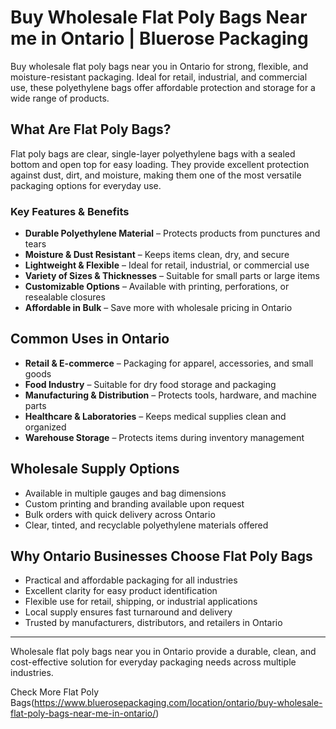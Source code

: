 # Buy Wholesale Flat Poly Bags Near me in Ontario | Bluerose Packaging  

Buy wholesale flat poly bags near you in Ontario for strong, flexible, and moisture-resistant packaging. Ideal for retail, industrial, and commercial use, these polyethylene bags offer affordable protection and storage for a wide range of products.

## What Are Flat Poly Bags?  

Flat poly bags are clear, single-layer polyethylene bags with a sealed bottom and open top for easy loading. They provide excellent protection against dust, dirt, and moisture, making them one of the most versatile packaging options for everyday use.  

### Key Features & Benefits  

- **Durable Polyethylene Material** – Protects products from punctures and tears  
- **Moisture & Dust Resistant** – Keeps items clean, dry, and secure  
- **Lightweight & Flexible** – Ideal for retail, industrial, or commercial use  
- **Variety of Sizes & Thicknesses** – Suitable for small parts or large items  
- **Customizable Options** – Available with printing, perforations, or resealable closures  
- **Affordable in Bulk** – Save more with wholesale pricing in Ontario  

## Common Uses in Ontario  

- **Retail & E-commerce** – Packaging for apparel, accessories, and small goods  
- **Food Industry** – Suitable for dry food storage and packaging  
- **Manufacturing & Distribution** – Protects tools, hardware, and machine parts  
- **Healthcare & Laboratories** – Keeps medical supplies clean and organized  
- **Warehouse Storage** – Protects items during inventory management  

## Wholesale Supply Options  

- Available in multiple gauges and bag dimensions  
- Custom printing and branding available upon request  
- Bulk orders with quick delivery across Ontario  
- Clear, tinted, and recyclable polyethylene materials offered  

## Why Ontario Businesses Choose Flat Poly Bags  

- Practical and affordable packaging for all industries  
- Excellent clarity for easy product identification  
- Flexible use for retail, shipping, or industrial applications  
- Local supply ensures fast turnaround and delivery  
- Trusted by manufacturers, distributors, and retailers in Ontario  

---  
Wholesale flat poly bags near you in Ontario provide a durable, clean, and cost-effective solution for everyday packaging needs across multiple industries.  

Check More Flat Poly Bags(https://www.bluerosepackaging.com/location/ontario/buy-wholesale-flat-poly-bags-near-me-in-ontario/)

